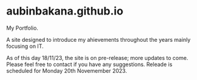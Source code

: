 # aubinbakana.github.io
My Portfolio.

A site designed to introduce my ahievements throughout the years mainly focusing on IT. 

As of this day 18/11/23, the site is on pre-release; more updates to come. Please feel free to contact if you have any suggestions. Releade is scheduled for Monday 20th Novemember 2023. 
